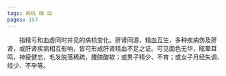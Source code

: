 ```yaml
---
tags: 病机 精 血
pages: 157
---
```

&emsp;&emsp;指精亏和血虚同时并见的病机变化。肝肾同源，精血互生，多种疾病伤及肝肾，或肝肾疾病相互影响，皆可形成肝肾精血不足之证。可见面色无华，眩晕耳鸣，神疲健忘，毛发脱落稀疏，腰膝酸软；或男子精少、不育；或女子月经失调、经少、不孕等。<br></br>